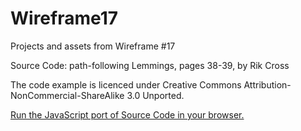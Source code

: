 # Wireframe17
Projects and assets from Wireframe #17

Source Code: path-following Lemmings, pages 38-39, by Rik Cross

The code example is licenced under Creative Commons Attribution-NonCommercial-ShareAlike 3.0 Unported.

[Run the JavaScript port of Source Code in your browser.](https://thisarray.github.io/Wireframe17/lemmings.html)

